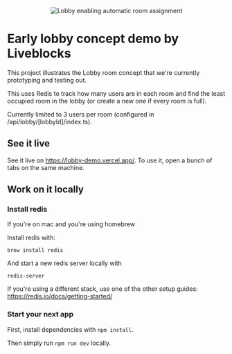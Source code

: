 <p align="center">
  <img src="./public/images/gif-room-lobby@2x.gif" alt="Lobby enabling automatic room assignment" />
</p>

# Early lobby concept demo by Liveblocks

This project illustrates the Lobby room concept that we're currently prototyping and
testing out.

This uses Redis to track how many users are in each room and find the least occupied room
in the lobby (or create a new one if every room is full).

Currently limited to 3 users per room (configured in /api/lobby/[lobbyId]/index.ts).

## See it live

See it live on https://lobby-demo.vercel.app/. To use it, open a bunch of tabs on the same
machine.

## Work on it locally

### Install redis

If you're on mac and you're using homebrew

Install redis with:

```shell
brew install redis
```

And start a new redis server locally with

```shell
redis-server
```

If you're using a different stack, use one of the other setup guides:
https://redis.io/docs/getting-started/

### Start your next app

First, install dependencies with `npm install`.

Then simply run `npm run dev` locally.
